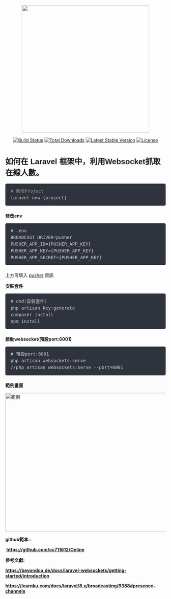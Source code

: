 <p align="center"><a href="https://laravel.com" target="_blank"><img src="https://raw.githubusercontent.com/laravel/art/master/logo-lockup/5%20SVG/2%20CMYK/1%20Full%20Color/laravel-logolockup-cmyk-red.svg" width="400"></a></p>

<p align="center">
<a href="https://travis-ci.org/laravel/framework"><img src="https://travis-ci.org/laravel/framework.svg" alt="Build Status"></a>
<a href="https://packagist.org/packages/laravel/framework"><img src="https://img.shields.io/packagist/dt/laravel/framework" alt="Total Downloads"></a>
<a href="https://packagist.org/packages/laravel/framework"><img src="https://img.shields.io/packagist/v/laravel/framework" alt="Latest Stable Version"></a>
<a href="https://packagist.org/packages/laravel/framework"><img src="https://img.shields.io/packagist/l/laravel/framework" alt="License"></a>
</p>

<h1 class="title"><span style="font-family: 'arial black', sans-serif; font-size: 18pt;"><strong>如何在 Laravel 框架中，利用Websocket抓取在線人數。</strong></span></h1>
<p><span style="font-family: 'arial black', sans-serif; font-size: 18pt;"><strong></strong></span></p>
<pre style="box-sizing: border-box; -webkit-font-smoothing: antialiased; background: #2f333d; font-family: Menlo, Monaco, monospace; line-height: 21px; margin-bottom: 1.5em; overflow: auto; padding: 12.3438px 15.4219px; border: 1px solid #292c33; border-radius: 4px; color: #d2d2d2; font-size: 14px;"><span class="Comment" style="box-sizing: border-box; -webkit-font-smoothing: antialiased; color: #99968b; font-style: italic;"># </span><span class="Comment" style="color: #99968b; font-family: Menlo, Monaco, monospace; font-size: 14px; box-sizing: border-box; -webkit-font-smoothing: antialiased;">新增Project</span><span style="color: #d2d2d2; font-family: Menlo, Monaco, monospace;"><span style="font-size: 14px;"><span style="color: #d2d2d2; font-family: Menlo, Monaco, monospace;"><span style="font-size: 14px;"><span style="color: #d2d2d2; font-family: Menlo, Monaco, monospace;"><span style="font-size: 14px;">
laravel new {project}<br /></span></span></span></span></span></span></pre>
<p><strong>修改env</strong></p>
<pre style="box-sizing: border-box; -webkit-font-smoothing: antialiased; background: #2f333d; font-family: Menlo, Monaco, monospace; line-height: 21px; margin-bottom: 1.5em; overflow: auto; padding: 12.3438px 15.4219px; border: 1px solid #292c33; border-radius: 4px; color: #d2d2d2; font-size: 14px;"><span style="color: #d2d2d2; font-family: Menlo, Monaco, monospace;"><span style="font-size: 14px;"><span style="color: #d2d2d2; font-family: Menlo, Monaco, monospace;"><span style="font-size: 14px;"># .env<br />BROADCAST_DRIVER=pusher
PUSHER_APP_ID={PUSHER_APP_KEY}
PUSHER_APP_KEY={PUSHER_APP_KEY}
PUSHER_APP_SECRET={PUSHER_APP_KEY}</span></span></span></span></pre>
<p>上方可填入 <a href="https://pusher.com/" target="_blank">pusher</a> 資訊</p>
<p><strong>安裝套件</strong></p>
<pre style="box-sizing: border-box; -webkit-font-smoothing: antialiased; background: #2f333d; font-family: Menlo, Monaco, monospace; line-height: 21px; margin-bottom: 1.5em; overflow: auto; padding: 12.3438px 15.4219px; border: 1px solid #292c33; border-radius: 4px; color: #d2d2d2; font-size: 14px;"><span style="color: #d2d2d2; font-family: Menlo, Monaco, monospace;"><span style="font-size: 14px;"><span style="color: #d2d2d2; font-family: Menlo, Monaco, monospace;"><span style="font-size: 14px;"><span style="color: #d2d2d2; font-family: Menlo, Monaco, monospace;"><span style="font-size: 14px;"><span style="color: #d2d2d2; font-family: Menlo, Monaco, monospace;"><span style="font-size: 14px;"># cmd(安裝套件)
php artisan key:generate
composer install
npm install
</span></span></span></span></span></span></span></span></pre>
<p><strong>啟動websocket(預設port:6001)</strong></p>
<pre style="box-sizing: border-box; -webkit-font-smoothing: antialiased; background: #2f333d; font-family: Menlo, Monaco, monospace; line-height: 21px; margin-bottom: 1.5em; overflow: auto; padding: 12.3438px 15.4219px; border: 1px solid #292c33; border-radius: 4px; color: #d2d2d2; font-size: 14px;"><span style="color: #d2d2d2; font-family: Menlo, Monaco, monospace;"><span style="font-size: 14px;"># 預設port:6001<br />php artisan websockets:serve<br />//</span></span>php artisan websockets:serve --port=6001</pre>
<p><strong>範例畫面</strong></p>
<p><img src="https://roy.usongrat.tw/storage/images/2022/03/14/1647227233683.jpg" alt="範例" width="600" height="434" /></p>
<p><b>github範本 :</b></p>
<p><b>&nbsp;<a href="https://github.com/cc711612/online" title="github" target="_blank" rel="noopener">https://github.com/cc711612/Online</a></b></p>
<p><strong>參考文獻:</strong></p>
<p><b><a href="https://beyondco.de/docs/laravel-websockets/getting-started/introduction" title="參考文獻">https://beyondco.de/docs/laravel-websockets/getting-started/introduction</a><a href="https://beyondco.de/docs/laravel-websockets/getting-started/introduction" target="_blank" rel="noopener"></a></b></p>
<p><a href="https://learnku.com/docs/laravel/8.x/broadcasting/9388#presence-channels" target="_blank" title="參考文獻" rel="noopener"><b>https://learnku.com/docs/laravel/8.x/broadcasting/9388#presence-channels</b></a></p>
